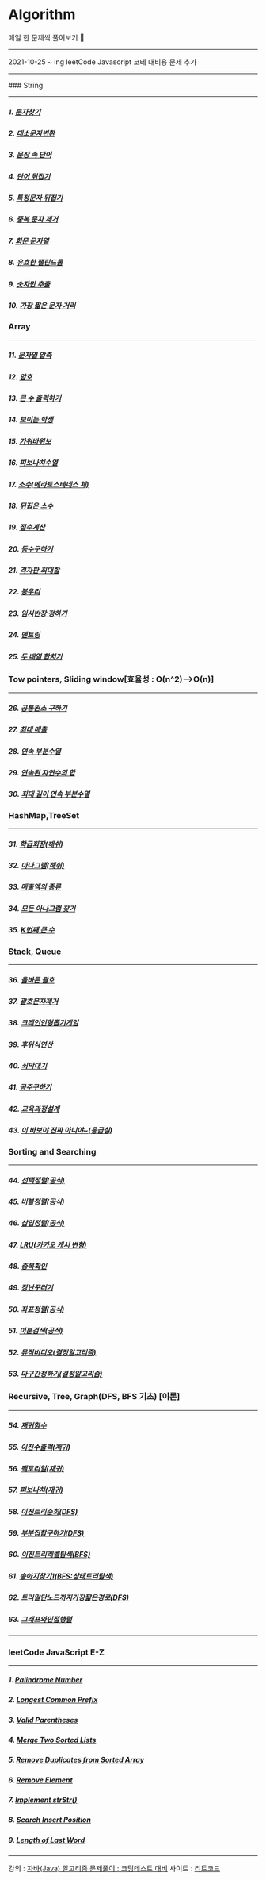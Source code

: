 # Algorithm

매일 한 문제씩 풀어보기 🥊

<hr>

2021-10-25 ~ ing
leetCode Javascript 코테 대비용 문제 추가

<hr>
### String
<hr>

##### 1. [문자찾기](./src/숙작/문자찾기.java)

##### 2. [대소문자변환](./src/숙작/대소문자변환.java)

##### 3. [문장 속 단어](./src/숙작/문장속단어.java)

##### 4. [단어 뒤집기](./src/숙작/단어뒤집기.java)

##### 5. [특정문자 뒤집기](./src/숙작/특정문자뒤집기.java)

##### 6. [중복 문자 제거](./src/숙작/중복문자제거.java)

##### 7. [회문 문자열](./src/숙작/회문문자열.java)

##### 8. [유효한 팰린드롬](./src/숙작/유효한팰린드롬.java)

##### 9. [숫자만 추출](./src/숙작/숫자만추출.java)

##### 10. [가장 짧은 문자 거리](./src/숙작/가장짧은문자거리.java)

### Array

<hr>

##### 11. [문자열 압축](./src/숙작/문자열압축.java)

##### 12. [암호](./src/숙작/암호.java)

##### 13. [큰 수 출력하기](./src/숙작/큰수출력하기.java)

##### 14. [보이는 학생](./src/숙작/보이는학생.java)

##### 15. [가위바위보](./src/숙작/가위바위보.java)

##### 16. [피보나치수열](./src/숙작/피보나치수열.java)

##### 17. [소수(에라토스테네스 체)](./src/숙작/피보나치수열.java)

##### 18. [뒤집은 소수](./src/숙작/뒤집은소수.java)

##### 19. [점수계산](./src/숙작/점수계산.java)

##### 20. [등수구하기](./src/숙작/등수구하기.java)

##### 21. [격자판 최대합](./src/숙작/격자판최대합.java)

##### 22. [봉우리](./src/숙작/봉우리.java)

##### 23. [임시반장 정하기](./src/숙작/임시반장정하기.java)

##### 24. [멘토링](./src/숙작/멘토링.java)

##### 25. [두 배열 합치기](./src/숙작/두배열합치기.java)

### Tow pointers, Sliding window[효율성 : O(n^2)-->O(n)]

<hr>

##### 26. [공통원소 구하기](./src/숙작/공통원소구하기.java)

##### 27. [최대 매출](./src/숙작/최대매출.java)

##### 28. [연속 부분수열](./src/숙작/연속부분수열.java)

##### 29. [연속된 자연수의 합](./src/숙작/연속된자연수의합.java)

##### 30. [최대 길이 연속 부분수열](./src/숙작/최대길이연속부분수열.java)

### HashMap,TreeSet

<hr>

##### 31. [학급회장(해쉬)](./src/숙작/학급회장.java)

##### 32. [아나그램(해쉬)](./src/숙작/아나그램.java)

##### 33. [매출액의 종류](./src/숙작/매출액의종류.java)

##### 34. [모든 아나그램 찾기](./src/숙작/모든아나그램찾기.java)

##### 35. [K번째 큰 수](./src/숙작/K번째큰수.java)

### Stack, Queue

<hr>

##### 36. [올바른 괄호](./src/숙작/올바른괄호.java)

##### 37. [괄호문자제거](./src/숙작/괄호문자제거.java)

##### 38. [크레인인형뽑기게임](./src/숙작/크레인인형뽑기게임.java)

##### 39. [후위식연산](./src/숙작/후위식연산.java)

##### 40. [쇠막대기](./src/숙작/쇠막대기.java)

##### 41. [공주구하기](./src/숙작/공주구하기.java)

##### 42. [교육과정설계](./src/숙작/교육과정설계.java)

##### 43. [이 바보야 진짜 아니야~(응급실)](./src/숙작/응급실.java)

### Sorting and Searching

<hr>

##### 44. [선택정렬(공식)](./src/숙작/선택정렬.java)

##### 45. [버블정렬(공식)](./src/숙작/버블정렬.java)

##### 46. [삽입정렬(공식)](./src/숙작/삽입정렬.java)

##### 47. [LRU(카카오 캐시 변형)](./src/숙작/LRU.java)

##### 48. [중복확인](./src/숙작/중복확인.java)

##### 49. [장난꾸러기](./src/숙작/장난꾸러기.java)

##### 50. [좌표정렬(공식)](./src/숙작/좌표정렬.java)

##### 51. [이분검색(공식)](./src/숙작/이분검색.java)

##### 52. [뮤직비디오(결정알고리즘)](./src/숙작/뮤직비디오.java)

##### 53. [마구간정하기(결정알고리즘)](./src/숙작/마구간정하기.java)

### Recursive, Tree, Graph(DFS, BFS 기초) [이론]

<hr>

##### 54. [재귀함수](./src/숙작/재귀함수.java)

##### 55. [이진수출력(재귀)](./src/숙작/이진수출력.java)

##### 56. [팩토리얼(재귀)](./src/숙작/팩토리얼.java)

##### 57. [피보나치(재귀)](./src/숙작/피보나치재귀.java)

##### 58. [이진트리순회(DFS)](./src/숙작/이진트리순회.java)

##### 59. [부분집합구하기(DFS)](./src/숙작/부분집합구하기.java)

##### 60. [이진트리레벨탐섹(BFS)](./src/숙작/이진트리레벨탐색.java)

##### 61. [송아지찾기1(BFS:상태트리탐색)](./src/숙작/송아지찾기1.java)

##### 62. [트리말단노드까지가장짧은경로(DFS)](./src/숙작/짧은경로DFS.java)

##### 63. [그래프와인접행렬](src/숙작/그래프와인접행렬.md)

<hr>

### leetCode JavaScript E-Z

<hr>

##### 1. [Palindrome Number](leetCode/PalindromeNumber.js)

##### 2. [Longest Common Prefix](leetCode/LongestCommonPrefix.js)

##### 3. [Valid Parentheses](leetCode/ValidParentheses.js)

##### 4. [Merge Two Sorted Lists](leetCode/MergeTwoSortedLists.js)

##### 5. [Remove Duplicates from Sorted Array](leetCode/RemoveDuplicatesfromSortedArray.js)

##### 6. [Remove Element](leetCode/RemoveElement.js)

##### 7. [Implement strStr()](<leetCode/implementstrStr().js>)

##### 8. [Search Insert Position](leetCode/SearchInsertPosition.js)

##### 9. [Length of Last Word](leetCode/LengthofLastWord.js)

<hr>

강의 : [자바(Java) 알고리즘 문제풀이 : 코딩테스트 대비](https://www.inflearn.com/course/%EC%9E%90%EB%B0%94-%EC%95%8C%EA%B3%A0%EB%A6%AC%EC%A6%98-%EB%AC%B8%EC%A0%9C%ED%92%80%EC%9D%B4-%EC%BD%94%ED%85%8C%EB%8C%80%EB%B9%84/dashboard)
사이트 : [리트코드](https://leetcode.com/)
